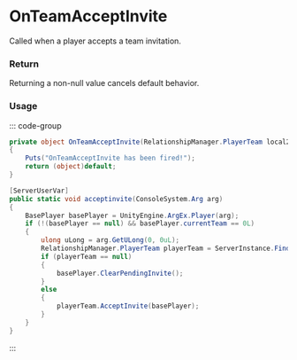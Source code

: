 # OnTeamAcceptInvite
<Badge type="info" text="Team"/><Badge type="danger" text="Carbon Compatible"/><Badge type="warning" text="Oxide Compatible"/>
Called when a player accepts a team invitation.

### Return
Returning a non-null value cancels default behavior.

### Usage
::: code-group
```csharp [Example]
private object OnTeamAcceptInvite(RelationshipManager.PlayerTeam local2, BasePlayer local0)
{
	Puts("OnTeamAcceptInvite has been fired!");
	return (object)default;
}
```
```csharp [Source — Assembly-CSharp @ RelationshipManager]
[ServerUserVar]
public static void acceptinvite(ConsoleSystem.Arg arg)
{
	BasePlayer basePlayer = UnityEngine.ArgEx.Player(arg);
	if (!(basePlayer == null) && basePlayer.currentTeam == 0L)
	{
		ulong uLong = arg.GetULong(0, 0uL);
		RelationshipManager.PlayerTeam playerTeam = ServerInstance.FindTeam(uLong);
		if (playerTeam == null)
		{
			basePlayer.ClearPendingInvite();
		}
		else
		{
			playerTeam.AcceptInvite(basePlayer);
		}
	}
}

```
:::
